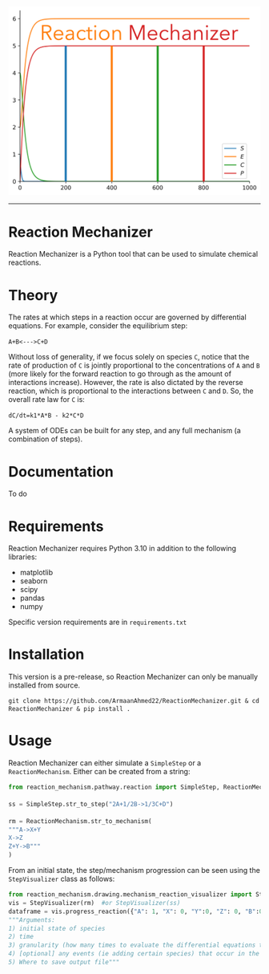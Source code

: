 ![logo](readme_assets/reaction_mechanizer_logo.png)

---
# Reaction Mechanizer
Reaction Mechanizer is a Python tool that can be used to simulate chemical reactions.
# Theory
The rates at which steps in a reaction occur are governed by differential equations. For example, consider the equilibrium step:

```A+B<--->C+D```

Without loss of generality, if we focus solely on species `C`, notice that the rate of production of `C` is jointly proportional to the concentrations of `A` and `B` (more likely for the forward reaction to go through as the amount of interactions increase). However, the rate is also dictated by the reverse reaction, which is proportional to the interactions between `C` and `D`. So, the overall rate law for `C` is:

```dC/dt=k1*A*B - k2*C*D```

A system of ODEs can be built for any step, and any full mechanism (a combination of steps).
# Documentation
To do
# Requirements
Reaction Mechanizer requires Python 3.10 in addition to the following libraries:
- matplotlib
- seaborn
- scipy
- pandas
- numpy

Specific version requirements are in `requirements.txt`
# Installation
This version is a pre-release, so Reaction Mechanizer can only be manually installed from source.

```
git clone https://github.com/ArmaanAhmed22/ReactionMechanizer.git & cd ReactionMechanizer & pip install .
```
# Usage
Reaction Mechanizer can either simulate a `SimpleStep` or a `ReactionMechanism`. Either can be created from a string:

```python
from reaction_mechanism.pathway.reaction import SimpleStep, ReactionMechanism

ss = SimpleStep.str_to_step("2A+1/2B->1/3C+D")

rm = ReactionMechanism.str_to_mechanism(
"""A->X+Y
X->Z
Z+Y->B"""
)
```

From an initial state, the step/mechanism progression can be seen using the `StepVisualizer` class as follows:

```python
from reaction_mechanism.drawing.mechanism_reaction_visualizer import StepVisualizer, ReactionEvent
vis = StepVisualizer(rm)  #or StepVisualizer(ss)
dataframe = vis.progress_reaction({"A": 1, "X": 0, "Y":0, "Z": 0, "B":0.1}, 1000, 5000, events=[(200, ReactionEvent.CHANGE_CONCENTRATION, ("A", 1))], out = "out.png")
"""Arguments:
1) initial state of species
2) time
3) granularity (how many times to evaluate the differential equations to derive our answer)
4) [optional] any events (ie adding certain species) that occur in the middle of the reaction (here, at time=200, with an increase of concentration of 1 for "A")
5) Where to save output file"""
```